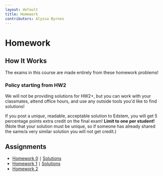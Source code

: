 ```yaml
---
layout: default
title: Homework
contributors: Alyssa Byrnes
---
```


# Homework

## How It Works

The exams in this course are made entirely from these homework problems! 

### Policy starting from HW2

We will not be providing solutions for HW2+, but you can work with your classmates, attend office hours, and use any outside tools you'd like to find solutions! 

If you post a *unique*, readable, acceptable solution to Edstem, you will get 5 percentage points extra credit on the final exam! **Limit to one per student!** (Note that your solution must be unique, so if someone has already shared the same/a very similar solution you will not get credit.)

## Assignments

* [Homework 0](/homework/HW0.pdf) $\mid$ [Solutions](/homework/HW0-solutions.pdf)
* [Homework 1](/homework/HW1.pdf) $\mid$ [Solutions](/homework/HW1-solutions.pdf)
* [Homework 2](/homework/HW2.pdf)
